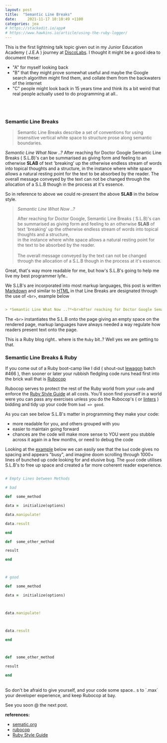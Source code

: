 ```yaml
---
layout: post
title:  "Semantic Line Breaks"
date:     2021-11-17 10:10:49 +1100
categories: jea
# https://stackedit.io/app#
# https://www.hawkins.io/article/using-the-ruby-logger/
---
```


This is the first lightning talk topic given out in my Junior Education Academy ( J.E.A ) journey at [DiscoLabs](http://discolabs.com). I thought it might be a good idea to document these:

- "A" for myself looking back
-  "B" that they might prove somewhat useful and maybe the Google search algorithm might find them, and collate them from the backwaters of the internet
-  "C" people might look back in 15 years time and think its a bit weird that real people actually used to do programming at all..
<br>
<br>



### Semantic Line Breaks








> Semantic Line Breaks describe a set of conventions for using insensitive vertical white space to structure prose along semantic boundaries.




*Semantic Line What Now ..?* After reaching for Doctor Google Semantic Line Breaks ( S.L.B)'s can be summarised as giving form and feeling to an otherwise **SLAB** of text 'breaking' up the otherwise endless stream of words into topical thoughts and a structure, in the instance where white space allows a natural resting point for the text to be absorbed by the reader. The overall message conveyed by the text can not be changed through the allocation of a S.L.B though in the process at it's essence.



So in reference to above we could re-present the above **SLAB** in the below style.




> *Semantic Line What Now ..?*
>
> After reaching for Doctor Google, Semantic Line Breaks ( S.L.B)'s can be summarised as giving form and feeling to an otherwise **SLAB** of text 'breaking' up the otherwise endless stream of words into topical thoughts and a structure, <br> in the instance where white space allows a natural resting point for the text to be absorbed by the reader. <br><br>The overall message conveyed by the text can not be changed through the allocation of a S.L.B though in the process at it's essence.



Great, that's way more readable for me, but how's S.L.B's going to help me live my best programmer lyfe..



We S.LB's are incorporated into most markup languages, this post is written [Markdown](https://daringfireball.net/projects/markdown/) and similar to [HTML](https://www.w3.org/blog/international/) in that Line Breaks are designated through the use of `<br>`, example below



```markdown

> *Semantic Line What Now ..?*<br>After reaching for Doctor Google Semantic Line Breaks ( S.L.B)'s can be summarised as giving form and feeling to an otherwise **SLAB** of text 'breaking' up the otherwise endless stream of words into topical

```

The `<br>` instantiates the S.L.B onto the page giving an empty space on the rendered page, markup languages have always needed a way regulate how readers present text onto the page.



This is a Ruby blog right.. where is the ```Ruby``` bit..? Well yes we are getting to that.



### Semantic Line Breaks & Ruby

If you come out of a Ruby boot-camp like I did ( shout-out [lewagon](http://lewagon.com) batch #466 ), then sooner or later your rubbish fledgling code runs head first into the brick wall that is [Rubocop](https://rubocop.org/)



Rubocop serves to protect the rest of the Ruby world from your `code` and enforce the [Ruby Style Guide](https://rubystyle.guide/) at all costs. You'll soon find yourself in a world were you can pass any exercises unless you do the Rubocop's ( or [linters](https://www.perforce.com/blog/qac/what-lint-code-and-why-linting-important) ) bidding and tidy up your code from `bad => good`.



As you can see below S.L.B's matter in programming they make your code:

- more readable for you, and others grouped with you
- easier to maintain going forward
- chances are the code will make more sense to YOU went you stubble across it again in a few months, or need to debug the code



Looking at the [example](https://rubystyle.guide/#empty-lines-between-methods) below we can easily see that the `bad` code gives no spacing and appears "busy", and imagine doom scrolling through 1000+ lines of bunched up code looking for and elusive bug. The `good` code utilises S.L.B's to free up space and created a far more coherent reader experience.

```ruby

# Empty Lines between Methods

# bad

def  some_method

data =  initialize(options)

data.manipulate!

data.result

end

def  some_other_method

result

end



# good

def  some_method

data =  initialize(options)



data.manipulate!



data.result

end



def  some_other_method

result

end

```
<br>
So don't be afraid to give yourself, and your code some space.. s to `.max` your developer experience, and keep Rubocop at bay.

See you soon @ the next post.

**references:**
- [sematic.org](https://sembr.org/)
- [rubocop](https://rubocop.org/)
- [Ruby Style Guide](https://rubystyle.guide/)
<br>
